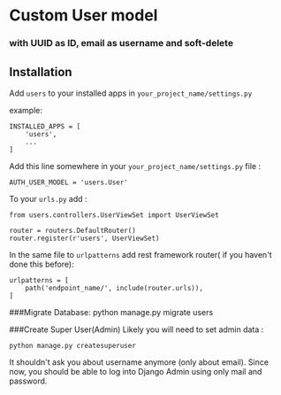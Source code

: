 # Custom User model 
### with UUID as ID, email as username and soft-delete  

## Installation

Add `users` to your installed apps in `your_project_name/settings.py` 

example:

    INSTALLED_APPS = [
        'users',
        ...
    ]

Add this line somewhere in your `your_project_name/settings.py` file :

    AUTH_USER_MODEL = 'users.User'

To your `urls.py` add :

    from users.controllers.UserViewSet import UserViewSet

    router = routers.DefaultRouter()
    router.register(r'users', UserViewSet)

In the same file to `urlpatterns` add rest framework router( if you haven't done this before):

    urlpatterns = [
        path('endpoint_name/', include(router.urls)),
    ]



###Migrate Database:
    python manage.py migrate users

###Create Super User(Admin)
Likely you will need to set admin data :

    python manage.py createsuperuser

It shouldn't ask you about username anymore (only about email). 
Since now, you should be able to log into Django Admin using only mail and password.